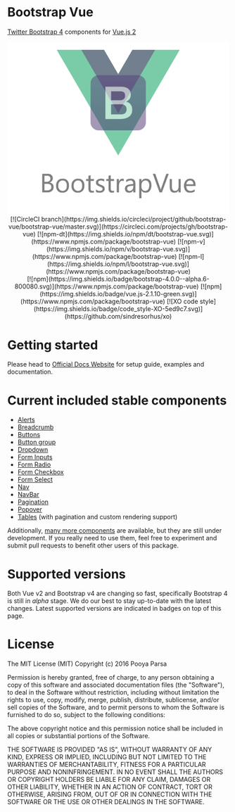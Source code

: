 # Bootstrap Vue
[Twitter Bootstrap 4](https://v4-alpha.getbootstrap.com/) components for [Vue.js 2](https://vuejs.org/)

<p align="center">
<img src="https://github.com/bootstrap-vue/bootstrap-vue/raw/master/banner.png">
<br>
[![CircleCI branch](https://img.shields.io/circleci/project/github/bootstrap-vue/bootstrap-vue/master.svg)](https://circleci.com/projects/gh/bootstrap-vue)
[![npm-dt](https://img.shields.io/npm/dt/bootstrap-vue.svg)](https://www.npmjs.com/package/bootstrap-vue)
[![npm-v](https://img.shields.io/npm/v/bootstrap-vue.svg)](https://www.npmjs.com/package/bootstrap-vue)
[![npm-l](https://img.shields.io/npm/l/bootstrap-vue.svg)](https://www.npmjs.com/package/bootstrap-vue)
<br>
[![npm](https://img.shields.io/badge/bootstrap-4.0.0--alpha.6-800080.svg)](https://www.npmjs.com/package/bootstrap-vue)
[![npm](https://img.shields.io/badge/vue.js-2.1.10-green.svg)](https://www.npmjs.com/package/bootstrap-vue)
[![XO code style](https://img.shields.io/badge/code_style-XO-5ed9c7.svg)](https://github.com/sindresorhus/xo)
</p>

# Getting started
Please head to [Official Docs Website](https://bootstrap-vue.github.io) for setup guide, examples and documentation.

# Current included stable components

- [Alerts](https://bootstrap-vue.github.io/docs/components/alerts)
- [Breadcrumb](https://bootstrap-vue.github.io/docs/components/breadcrumb)
- [Buttons](https://bootstrap-vue.github.io/docs/components/buttons)
- [Button group](https://bootstrap-vue.github.io/docs/components/button-group)
- [Dropdown](https://bootstrap-vue.github.io/docs/components/dropdowns)
- [Form Inputs](https://bootstrap-vue.github.io/docs/components/form-inputs)
- [Form Radio](https://bootstrap-vue.github.io/docs/components/form-radio)
- [Form Checkbox](https://bootstrap-vue.github.io/docs/components/form-checkbox)
- [Form Select](https://bootstrap-vue.github.io/docs/components/form-select)
- [Nav](https://bootstrap-vue.github.io/docs/components/nav)
- [NavBar](https://bootstrap-vue.github.io/docs/components/navbar)
- [Pagination](https://bootstrap-vue.github.io/docs/components/pagination)
- [Popover](https://bootstrap-vue.github.io/docs/components/popover)
- [Tables](https://bootstrap-vue.github.io/docs/components/tables) (with pagination and custom rendering support)

Additionally, [many more components](https://github.com/bootstrap-vue/bootstrap-vue/tree/master/components) are available, but they are still under development. If you really need to use them, feel free to experiment and submit pull requests to benefit other users of this package.

# Supported versions
Both Vue v2 and Bootstrap v4 are changing so fast, specifically Bootstrap 4 is still in *alpha* stage. 
We do our best to stay up-to-date with the latest changes. Latest supported versions are indicated in badges on top of this page.
   
   
# License
The MIT License (MIT)
Copyright (c) 2016 Pooya Parsa

Permission is hereby granted, free of charge, to any person obtaining a copy
of this software and associated documentation files (the "Software"), to deal
in the Software without restriction, including without limitation the rights
to use, copy, modify, merge, publish, distribute, sublicense, and/or sell
copies of the Software, and to permit persons to whom the Software is
furnished to do so, subject to the following conditions:

The above copyright notice and this permission notice shall be included in all
copies or substantial portions of the Software.

THE SOFTWARE IS PROVIDED "AS IS", WITHOUT WARRANTY OF ANY KIND, EXPRESS OR
IMPLIED, INCLUDING BUT NOT LIMITED TO THE WARRANTIES OF MERCHANTABILITY,
FITNESS FOR A PARTICULAR PURPOSE AND NONINFRINGEMENT. IN NO EVENT SHALL THE
AUTHORS OR COPYRIGHT HOLDERS BE LIABLE FOR ANY CLAIM, DAMAGES OR OTHER
LIABILITY, WHETHER IN AN ACTION OF CONTRACT, TORT OR OTHERWISE, ARISING FROM,
OUT OF OR IN CONNECTION WITH THE SOFTWARE OR THE USE OR OTHER DEALINGS IN THE
SOFTWARE.
